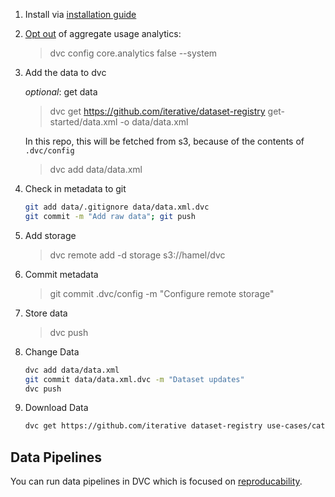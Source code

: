 1. Install via [installation guide](https://dvc.org/doc/install)

2. [Opt out](https://dvc.org/doc/user-guide/analytics#opting-out) of aggregate usage analytics:

    > dvc config core.analytics false --system



3. Add the data to dvc

    _optional_: get data
    > dvc get https://github.com/iterative/dataset-registry get-started/data.xml -o data/data.xml
      
      In this repo, this will be fetched from s3, because of the contents of `.dvc/config`

    > dvc add data/data.xml

4. Check in metadata to git

    ```bash
    git add data/.gitignore data/data.xml.dvc
    git commit -m "Add raw data"; git push
    ```

5. Add storage

    > dvc remote add -d storage s3://hamel/dvc

6. Commit metadata

    > git commit .dvc/config -m "Configure remote storage"

7. Store data

    > dvc push

8. Change Data

    ```bash
    dvc add data/data.xml
    git commit data/data.xml.dvc -m "Dataset updates"
    dvc push
    ```

9. Download Data
    
    ```bash
    dvc get https://github.com/iterative dataset-registry use-cases/cats-dogs
    ```

## Data Pipelines

You can run data pipelines in DVC which is focused on [reproducability](https://dvc.org/doc/start/data-pipelines#data-pipelines).

